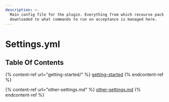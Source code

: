 ```yaml
---
description: >-
  Main config file for the plugin. Everything from which recourse pack is
  downloaded to what commands to run on acceptance is managed here.
---
```


# Settings.yml

## Table Of Contents

{% content-ref url="getting-started/" %}
[getting-started](getting-started/)
{% endcontent-ref %}

{% content-ref url="other-settings.md" %}
[other-settings.md](other-settings.md)
{% endcontent-ref %}


